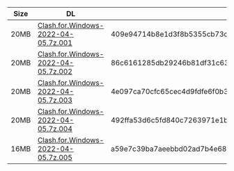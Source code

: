 |    Size   |     DL  | sha512sum |
|  ---  |  ---  |  ---  |
| 20MB | [Clash.for.Windows-2022-04-05.7z.001](https://cdn.jsdelivr.net/gh/appleians/cfw_intel@main/Clash.for.Windows-2022-04-05.7z.001) | 409e94714b8e1d3f8b5355cb73c56d376950d20f8a8ff2ef536f56531c139f90934d137f6239dd076282f6253d92f35a265ad9fbf797eed9991381b4349d8f4d |
| 20MB | [Clash.for.Windows-2022-04-05.7z.002](https://cdn.jsdelivr.net/gh/appleians/cfw_intel@main/Clash.for.Windows-2022-04-05.7z.002) | 86c6161285db29246b81df31c63240ba078b7fc0b0efe4b2e7c0ee3ebcf592d0f5628f6225748db99db3979959cd0d084eac235aff9d94bbc472425120edfb3a |
| 20MB | [Clash.for.Windows-2022-04-05.7z.003](https://cdn.jsdelivr.net/gh/appleians/cfw_intel@main/Clash.for.Windows-2022-04-05.7z.003) | 4e097ca70cfc65cec4d9fdfe6f0b373076301bef06f66a1098ed2f0c8b0d0c24f0504e63085f107bfc7928cd69dce1279992ae66c2267d29bd1d75916ea49ce4 |
| 20MB | [Clash.for.Windows-2022-04-05.7z.004](https://cdn.jsdelivr.net/gh/appleians/cfw_intel@main/Clash.for.Windows-2022-04-05.7z.004) | 492ffa53d6c5fd840c7263971e1b542d0ab6ddcbdeeffb6f7ad60b1e766a8e30eaef2969e96fa0a1d9353f7234d7a0dad18ad356c7d8bef18a277d3cab0ba769 |
| 16MB | [Clash.for.Windows-2022-04-05.7z.005](https://cdn.jsdelivr.net/gh/appleians/cfw_intel@main/Clash.for.Windows-2022-04-05.7z.005) | a59e7c39ba7aeebbd02ad7b4e68659e8f8ade6f46037f562c5f012ef35047b28390e831f881c260949564b7c236e2aab1f02b1c04bc9d792a96bda3bb656ff27 |
